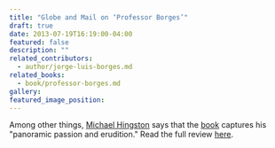 ```yaml
---
title: "Globe and Mail on ‘Professor Borges’"
draft: true
date: 2013-07-19T16:19:00-04:00
featured: false
description: ""
related_contributors:
  - author/jorge-luis-borges.md
related_books:
  - book/professor-borges.md
gallery:
featured_image_position: 
---
```


Among other things, [Michael Hingston](http://www.theglobeandmail.com/arts/books-and-media/jorge-luis-borges-and-the-library-of-babble/article13322561/) says that the [book](http://ndbooks.com/book/professor-borges) captures his "panoramic passion and erudition." Read the full review [here](http://www.theglobeandmail.com/arts/books-and-media/jorge-luis-borges-and-the-library-of-babble/article13322561/). 

